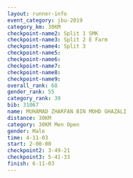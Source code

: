 ```yaml
---
layout: runner-info 
event_category: jbu-2019 
category_km: 30KM 
checkpoint-name2: Split 1 SMK 
checkpoint-name3: Split 2 E Farm 
checkpoint-name4: Split 3 
checkpoint-name5: 
checkpoint-name6: 
checkpoint-name7: 
checkpoint-name8: 
checkpoint-name9: 
overall_rank: 68
gender_rank: 55
category_rank: 39
bib: 31067
name: MUHAMAD ZHARFAN BIN MOHD GHAZALI
distance: 30KM
category: 30KM Men Open
gender: Male
time: 4-11-03
start: 2-00-00
checkpoint2: 3-49-21
checkpoint3: 5-41-33
finish: 6-11-03
---
```

